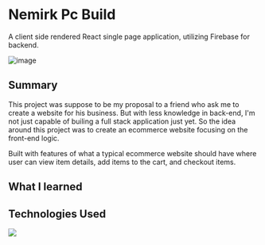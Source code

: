 # Nemirk Pc Build

A client side rendered React single page application, utilizing Firebase for backend.

![image](https://user-images.githubusercontent.com/48897896/219464410-5d92c7c0-8444-4279-bd10-94f148714489.png)

## Summary
This project was suppose to be my proposal to a friend who ask me to create a website for his business. But with less knowledge in back-end, I'm not just capable of builing a full stack application just yet. So the idea around this project was to create an ecommerce website focusing on the front-end logic.

Built with features of what a typical ecommerce website should have where user can view item details, add items to the cart, and checkout items. 

## What I learned


## Technologies Used
<p>
  <a href="https://skillicons.dev">
    <img src="https://skillicons.dev/icons?i=html,css,react,firebase" />
  </a>
</p>

